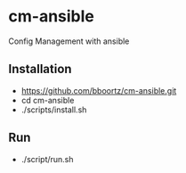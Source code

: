 # cm-ansible

Config Management with ansible


## Installation

* https://github.com/bboortz/cm-ansible.git
* cd cm-ansible
* ./scripts/install.sh


## Run

* ./script/run.sh




